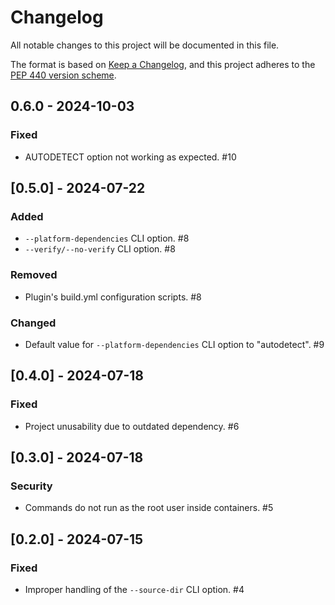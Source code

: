 # Changelog
All notable changes to this project will be documented in this
file.

The format is based on [Keep a
Changelog](https://keepachangelog.com/en/1.0.0/), and this project adheres to
the [PEP 440 version scheme](https://peps.python.org/pep-0440/#version-scheme).

## 0.6.0 - 2024-10-03
### Fixed
- AUTODETECT option not working as expected. #10

## [0.5.0] - 2024-07-22
### Added
- `--platform-dependencies` CLI option. #8
- `--verify/--no-verify` CLI option. #8

### Removed
- Plugin's build.yml configuration scripts. #8

### Changed
- Default value for `--platform-dependencies` CLI option to "autodetect". #9

## [0.4.0] - 2024-07-18
### Fixed
- Project unusability due to outdated dependency. #6

## [0.3.0] - 2024-07-18
### Security
- Commands do not run as the root user inside containers. #5

## [0.2.0] - 2024-07-15
### Fixed
- Improper handling of the `--source-dir` CLI option. #4
